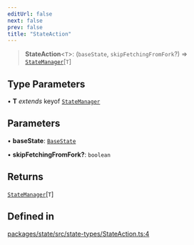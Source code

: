 ```yaml
---
editUrl: false
next: false
prev: false
title: "StateAction"
---
```


> **StateAction**\<`T`\>: (`baseState`, `skipFetchingFromFork`?) => [`StateManager`](/reference/tevm/state/interfaces/statemanager/)\[`T`\]

## Type Parameters

• **T** *extends* keyof [`StateManager`](/reference/tevm/state/interfaces/statemanager/)

## Parameters

• **baseState**: [`BaseState`](/reference/tevm/state/type-aliases/basestate/)

• **skipFetchingFromFork?**: `boolean`

## Returns

[`StateManager`](/reference/tevm/state/interfaces/statemanager/)\[`T`\]

## Defined in

[packages/state/src/state-types/StateAction.ts:4](https://github.com/qbzzt/tevm-monorepo/blob/main/packages/state/src/state-types/StateAction.ts#L4)
